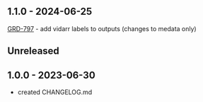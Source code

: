 ## 1.1.0 - 2024-06-25
[GRD-797](https://jira.oicr.on.ca/browse/GRD-797) - add vidarr labels to outputs (changes to medata only)

## Unreleased

## 1.0.0 - 2023-06-30
* created CHANGELOG.md
